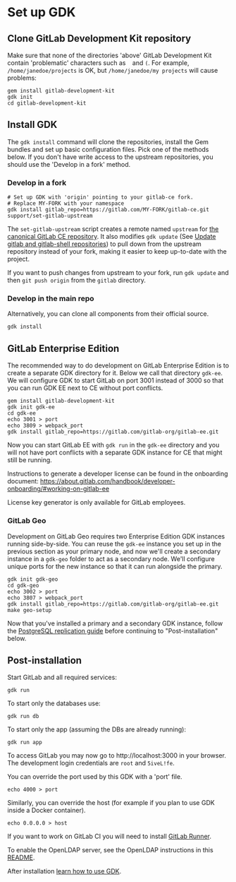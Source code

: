 # Set up GDK

## Clone GitLab Development Kit repository

Make sure that none of the directories 'above' GitLab Development Kit
contain 'problematic' characters such as ` ` and `(`. For example,
`/home/janedoe/projects` is OK, but `/home/janedoe/my projects` will
cause problems:

```
gem install gitlab-development-kit
gdk init
cd gitlab-development-kit
```

## Install GDK

The `gdk install` command will clone the repositories, install the Gem bundles and set up
basic configuration files. Pick one of the methods below. If you don't have
write access to the upstream repositories, you should use the 'Develop in a fork'
method.

### Develop in a fork

```
# Set up GDK with 'origin' pointing to your gitlab-ce fork.
# Replace MY-FORK with your namespace
gdk install gitlab_repo=https://gitlab.com/MY-FORK/gitlab-ce.git
support/set-gitlab-upstream
```

The `set-gitlab-upstream` script creates a remote named `upstream` for
[the canonical GitLab CE
repository](https://gitlab.com/gitlab-org/gitlab-ce). It also modifies
`gdk update` (See [Update gitlab and gitlab-shell
repositories](./howto/gdk_commands.md#update-gitlab-and-gitlab-shell-repositories))
to pull down from the upstream repository instead of your fork, making it
easier to keep up-to-date with the project.

If you want to push changes from upstream to your fork, run `gdk
update` and then `git push origin` from the `gitlab` directory.

### Develop in the main repo

Alternatively, you can clone all components from their official source.

```
gdk install
```

## GitLab Enterprise Edition

The recommended way to do development on GitLab Enterprise Edition is
to create a separate GDK directory for it. Below we call that
directory `gdk-ee`. We will configure GDK to start GitLab on port 3001
instead of 3000 so that you can run GDK EE next to CE without port
conflicts.

```
gem install gitlab-development-kit
gdk init gdk-ee
cd gdk-ee
echo 3001 > port
echo 3809 > webpack_port
gdk install gitlab_repo=https://gitlab.com/gitlab-org/gitlab-ee.git
```

Now you can start GitLab EE with `gdk run` in the `gdk-ee` directory and you
will not have port conflicts with a separate GDK instance for CE that
might still be running.

Instructions to generate a developer license can be found in the
onboarding document: https://about.gitlab.com/handbook/developer-onboarding/#working-on-gitlab-ee

License key generator is only available for GitLab employees.

### GitLab Geo

Development on GitLab Geo requires two Enterprise Edition GDK instances running
side-by-side. You can reuse the `gdk-ee` instance you set up in the previous
section as your primary node, and now we'll create a secondary instance in a
`gdk-geo` folder to act as a secondary node. We'll configure unique ports for
the new instance so that it can run alongside the primary.

```
gdk init gdk-geo
cd gdk-geo
echo 3002 > port
echo 3807 > webpack_port
gdk install gitlab_repo=https://gitlab.com/gitlab-org/gitlab-ee.git
make geo-setup
```

Now that you've installed a primary and a secondary GDK instance, follow the
[PostgreSQL replication guide](./howto/postgresql_replication.md) before
continuing to "Post-installation" below.

## Post-installation

Start GitLab and all required services:

    gdk run

To start only the databases use:

    gdk run db

To start only the app (assuming the DBs are already running):

    gdk run app

To access GitLab you may now go to http://localhost:3000 in your
browser. The development login credentials are `root` and `5iveL!fe`.

You can override the port used by this GDK with a 'port' file.

    echo 4000 > port

Similarly, you can override the host (for example if you plan to use GDK inside a Docker container).

    echo 0.0.0.0 > host

If you want to work on GitLab CI you will need to install [GitLab Runner](https://gitlab.com/gitlab-org/gitlab-ci-multi-runner).

To enable the OpenLDAP server, see the OpenLDAP instructions in this [README](./howto/ldap.md).

After installation [learn how to use GDK](./howto/README.md).

